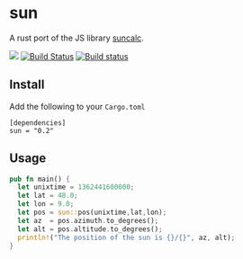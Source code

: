 # sun

A rust port of the JS library [suncalc](https://github.com/mourner/suncalc/).

[![](http://meritbadge.herokuapp.com/sun)](https://crates.io/crates/sun)
[![Build Status](https://travis-ci.org/flosse/rust-sun.svg?branch=master)](https://travis-ci.org/flosse/rust-sun)
[![Build status](https://ci.appveyor.com/api/projects/status/0hixb523vvyf20y6?svg=true)](https://ci.appveyor.com/project/flosse/rust-sun)

## Install

Add the following to your `Cargo.toml`

    [dependencies]
    sun = "0.2"

## Usage

```rust
pub fn main() {
  let unixtime = 1362441600000;
  let lat = 48.0;
  let lon = 9.0;
  let pos = sun::pos(unixtime,lat,lon);
  let az  = pos.azimuth.to_degrees();
  let alt = pos.altitude.to_degrees();
  println!("The position of the sun is {}/{}", az, alt);
}
```
